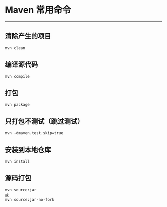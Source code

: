 # Maven 常用命令

---

## 清除产生的项目

```
mvn clean
```

## 编译源代码

```
mvn compile
```

## 打包

```
mvn package
```

## 只打包不测试（跳过测试）

```
mvn -dmaven.test.skip=true
```

## 安装到本地仓库

```
mvn install
```

## 源码打包

```
mvn source:jar
或
mvn source:jar-no-fork
```